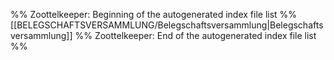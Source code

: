%% Zoottelkeeper: Beginning of the autogenerated index file list %%
[[BELEGSCHAFTSVERSAMMLUNG/Belegschaftsversammlung|Belegschaftsversammlung]]
%% Zoottelkeeper: End of the autogenerated index file list %%
